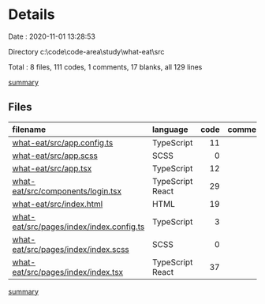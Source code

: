 # Details

Date : 2020-11-01 13:28:53

Directory c:\code\code-area\study\what-eat\src

Total : 8 files,  111 codes, 1 comments, 17 blanks, all 129 lines

[summary](results.md)

## Files
| filename | language | code | comment | blank | total |
| :--- | :--- | ---: | ---: | ---: | ---: |
| [what-eat/src/app.config.ts](/what-eat/src/app.config.ts) | TypeScript | 11 | 0 | 1 | 12 |
| [what-eat/src/app.scss](/what-eat/src/app.scss) | SCSS | 0 | 0 | 1 | 1 |
| [what-eat/src/app.tsx](/what-eat/src/app.ts) | TypeScript | 12 | 1 | 7 | 20 |
| [what-eat/src/components/login.tsx](/what-eat/src/components/login.tsx) | TypeScript React | 29 | 0 | 2 | 31 |
| [what-eat/src/index.html](/what-eat/src/index.html) | HTML | 19 | 0 | 1 | 20 |
| [what-eat/src/pages/index/index.config.ts](/what-eat/src/pages/index/index.config.ts) | TypeScript | 3 | 0 | 1 | 4 |
| [what-eat/src/pages/index/index.scss](/what-eat/src/pages/index/index.scss) | SCSS | 0 | 0 | 1 | 1 |
| [what-eat/src/pages/index/index.tsx](/what-eat/src/pages/index/index.tsx) | TypeScript React | 37 | 0 | 3 | 40 |

[summary](results.md)
